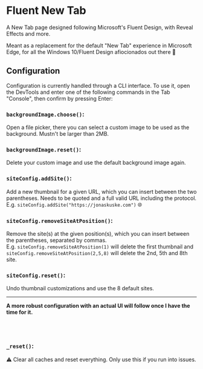 # Fluent New Tab

A New Tab page designed following Microsoft's Fluent Design, with Reveal Effects and more.

Meant as a replacement for the default "New Tab" experience in Microsoft Edge, for all the Windows 10/Fluent Design afiocionados out there 🎨

## Configuration

Configuration is currently handled through a CLI interface. To use it, open the DevTools and enter one of the following commands in the Tab "Console", then confirm by pressing Enter:

### `backgroundImage.choose()`:

Open a file picker, there you can select a custom image to be used as the background. Mustn't be larger than 2MB.

### `backgroundImage.reset()`:

Delete your custom image and use the default background image again.

### `siteConfig.addSite()`:

Add a new thumbnail for a given URL, which you can insert between the two parentheses. Needs to be quoted and a full valid URL including the protocol.  
E.g. `siteConfig.addSite("https://jonaskuske.com")` 🌐

### `siteConfig.removeSiteAtPosition()`:

Remove the site(s) at the given position(s), which you can insert between the parentheses, separated by commas.  
E.g. `siteConfig.removeSiteAtPosition(1)` will delete the first thumbnail and `siteConfig.removeSiteAtPosition(2,5,8)` will delete the 2nd, 5th and 8th site.

### `siteConfig.reset()`:

Undo thumbnail customizations and use the 8 default sites.

<hr>

**A more robust configuration with an actual UI will follow once I have the time for it.**

&nbsp;  
&nbsp;

### `_reset()`:

⚠ Clear all caches and reset everything. Only use this if you run into issues.
